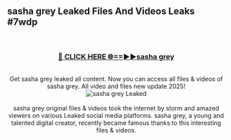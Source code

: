 ## sasha grey Leaked Files And Videos Leaks #7wdp
<br>
<div align="center">
<h3><a href="https://watchclip.my.id/sasha grey" rel="nofollow">🔴 CLICK HERE 🌐==►►sasha grey</a></h3>
<br>
Get sasha grey leaked all content. Now you can access all files & videos of sasha grey. All video and files new update 2025!
<br>
<a href="https://watchclip.my.id/sasha grey" rel="nofollow" data-target="animated-image.originalLink"><img src="https://i.ibb.co.com/WyWwxjT/player-gif2.gif" alt="sasha grey Leaked" style="max-width: 100%; display: inline-block;" data-target="animated-image.originalImage"></a>
<br><br>
sasha grey original files & videos took the internet by storm and amazed viewers on various Leaked social media platforms. sasha grey, a young and talented digital creator, recently became famous thanks to this interesting files & videos.
</div>
<br>